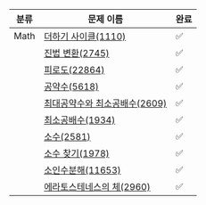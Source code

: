 | 분류 | 문제 이름          | 완료 |
| ------------------- | ---- |  ---- |
| Math | [더하기 사이클(1110)](https://www.acmicpc.net/problem/1110) | ✅
|      | [진법 변환(2745)](https://www.acmicpc.net/problem/2745) | ✅
|      | [피로도(22864)](https://www.acmicpc.net/problem/22864)| ✅
|      | [공약수(5618)](https://www.acmicpc.net/problem/5618)| ✅
|      | [최대공약수와 최소공배수(2609)](https://www.acmicpc.net/problem/2609)| ✅
|      | [최소공배수(1934)](https://www.acmicpc.net/problem/1934)| ✅
|      | [소수(2581)](https://www.acmicpc.net/problem/2581)| ✅
|      | [소수 찾기(1978)](https://www.acmicpc.net/problem/1978)| ✅
|      | [소인수분해(11653)](https://www.acmicpc.net/problem/11653)| ✅
|      | [에라토스테네스의 체(2960)](https://www.acmicpc.net/problem/2960)| ✅
